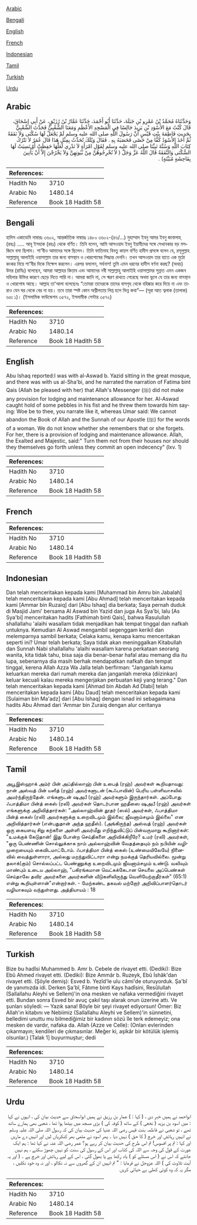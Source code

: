 [Arabic](#arabic)

[Bengali](#bengali)

[English](#english)

[French](#french)

[Indonesian](#indonesian)

[Tamil](#tamil)

[Turkish](#turkish)

[Urdu](#urdu)

## Arabic


<div dir="rtl" lang="ar" style={{fontSize:'larger',backgroundColor:'#f8f9fa',padding:20}}>
وَحَدَّثَنَاهُ مُحَمَّدُ بْنُ عَمْرِو بْنِ جَبَلَةَ، حَدَّثَنَا أَبُو أَحْمَدَ، حَدَّثَنَا عَمَّارُ بْنُ رُزَيْقٍ، عَنْ أَبِي إِسْحَاقَ، قَالَ كُنْتُ مَعَ الأَسْوَدِ بْنِ يَزِيدَ جَالِسًا فِي الْمَسْجِدِ الأَعْظَمِ وَمَعَنَا الشَّعْبِيُّ فَحَدَّثَ الشَّعْبِيُّ بِحَدِيثِ فَاطِمَةَ بِنْتِ قَيْسٍ أَنَّ رَسُولَ اللَّهِ صلى الله عليه وسلم لَمْ يَجْعَلْ لَهَا سُكْنَى وَلاَ نَفَقَةً ثُمَّ أَخَذَ الأَسْوَدُ كَفًّا مِنْ حَصًى فَحَصَبَهُ بِهِ ‏.‏ فَقَالَ وَيْلَكَ تُحَدِّثُ بِمِثْلِ هَذَا قَالَ عُمَرُ لاَ نَتْرُكُ كِتَابَ اللَّهِ وَسُنَّةَ نَبِيِّنَا صلى الله عليه وسلم لِقَوْلِ امْرَأَةٍ لاَ نَدْرِي لَعَلَّهَا حَفِظَتْ أَوْ نَسِيَتْ لَهَا السُّكْنَى وَالنَّفَقَةُ قَالَ اللَّهُ عَزَّ وَجَلَّ ‏(‏ لاَ تُخْرِجُوهُنَّ مِنْ بُيُوتِهِنَّ وَلاَ يَخْرُجْنَ إِلاَّ أَنْ يَأْتِينَ بِفَاحِشَةٍ مُبَيِّنَةٍ‏)‏ ‏.‏
</div>
<div style={{backgroundColor:'#f8f9fa',padding:20, marginBottom: 10}}><table> <thead> <tr> <th>References:</th> <th></th> </tr> </thead> <tbody><tr><td>Hadith No</td><td>3710</td></tr><tr><td>Arabic No</td><td>1480.14</td></tr><tr><td>Reference</td><td>Book 18 Hadith 58</td></tr></tbody></table></div>

## Bengali


<div dir="ltr" lang="bn" style={{fontSize:'larger',backgroundColor:'#f8f9fa',padding:20}}>
হাদিস একাডেমি নাম্বারঃ ৩৬০২, আন্তর্জাতিক নাম্বারঃ ১৪৮০ ৩৬০২-(৪৬/...) মুহাম্মাদ ইবনু আমর ইবনু জাবালাহ্ (রহঃ) ..... আবূ ইসহাক (রহঃ) থেকে বর্ণিত। তিনি বলেন, আমি আসওয়াদ ইবনু ইয়াযীদের সঙ্গে সেখানকার বড় মসজিদে বসা ছিলাম। শা'বীও আমাদের সঙ্গে ছিলেন। তিনি ফাতিমাহ বিনতু কায়স বর্ণিত হাদীস প্রসঙ্গে বলেন যে, রসূলুল্লাহ সাল্লাল্লাহু আলাইহি ওয়াসাল্লাম তার জন্য বাসস্থান ও খোরপোষের সিদ্ধান্ত দেননি। তখন আসওয়াদ তার হাতে এক মুঠো কংকর নিয়ে শা'বীর দিকে নিক্ষেপ করলেন। এরপর বললেন, সর্বনাশ! তুমি এমন ধরনের হাদীস বর্ণনা করছ? (অথচ) উমর (রাযিঃ) বলেছেন, আমরা আল্লাহর কিতাব এবং আমাদের নবী সাল্লাল্লাহু আলাইহি ওয়াসাল্লামর সুন্নাত এমন একজন মহিলার উক্তির কারণে ছেড়ে দিতে পারি না। আমরা জানি না, সে স্মরণ রাখতে পেরেছে অথবা ভুলে যে তার জন্য বাসস্থান ও খোরপোষ আছে। আল্লাহ তা'আলা বলেছেনঃ “তোমরা তাদেরকে তাদের বাসগৃহ থেকে বহিষ্কার করে দিয়ে না এবং তারাও যেন ঘর থেকে বের না হয়। তবে তারা স্পষ্ট কোন অশ্লীলতায় লিপ্ত হলে ভিন্ন কথা”— (সূরা আত ত্বলাক (তালাক) ৬৫ঃ ১)। (ইসলামিক ফাউন্ডেশন ৩৫৭২, ইসলামীক সেন্টার ৩৫৭২)
</div>
<div style={{backgroundColor:'#f8f9fa',padding:20, marginBottom: 10}}><table> <thead> <tr> <th>References:</th> <th></th> </tr> </thead> <tbody><tr><td>Hadith No</td><td>3710</td></tr><tr><td>Arabic No</td><td>1480.14</td></tr><tr><td>Reference</td><td>Book 18 Hadith 58</td></tr></tbody></table></div>

## English


<div dir="ltr" lang="en" style={{fontSize:'larger',backgroundColor:'#f8f9fa',padding:20}}>
Abu Ishaq reported:I was with al-Aswad b. Yazid sitting in the great mosque, and there was with us al-Sha'bi, and he narrated the narration of Fatima bint Qais (Allah be pleased with her) that Allah's Messenger (ﷺ) did not make any provision for lodging and maintenance allowance for her. Al-Aswad caught hold of some pebbles in his fist and he threw them towards him saying: Woe be to thee, you narrate like it, whereas Umar said: We cannot abandon the Book of Allah and the Sunnah of our Apostle (ﷺ) for the words of a woman. We do not know whether she remembers that or she forgets. For her, there is a provision of lodging and maintenance allowance. Allah, the Exalted and Majestic, said:" Turn them not from their houses nor should they themselves go forth unless they commit an open indecency" (lxv. 1)
</div>
<div style={{backgroundColor:'#f8f9fa',padding:20, marginBottom: 10}}><table> <thead> <tr> <th>References:</th> <th></th> </tr> </thead> <tbody><tr><td>Hadith No</td><td>3710</td></tr><tr><td>Arabic No</td><td>1480.14</td></tr><tr><td>Reference</td><td>Book 18 Hadith 58</td></tr></tbody></table></div>

## French


<div dir="ltr" lang="fr" style={{fontSize:'larger',backgroundColor:'#f8f9fa',padding:20}}>

</div>
<div style={{backgroundColor:'#f8f9fa',padding:20, marginBottom: 10}}><table> <thead> <tr> <th>References:</th> <th></th> </tr> </thead> <tbody><tr><td>Hadith No</td><td>3710</td></tr><tr><td>Arabic No</td><td>1480.14</td></tr><tr><td>Reference</td><td>Book 18 Hadith 58</td></tr></tbody></table></div>

## Indonesian


<div dir="ltr" lang="id" style={{fontSize:'larger',backgroundColor:'#f8f9fa',padding:20}}>
Dan telah menceritakan kepada kami [Muhammad bin Amru bin Jabalah] telah menceritakan kepada kami [Abu Ahmad] telah menceritakan kepada kami [Ammar bin Ruzaiq] dari [Abu Ishaq] dia berkata; Saya pernah duduk di Masjid Jami' bersama Al Aswad bin Yazid dan juga As Sya'bi, lalu [As Sya'bi] menceritakan hadits [Fathimah binti Qais], bahwa Rasulullah shallallahu 'alaihi wasallam tidak menjadikan hak tempat tinggal dan nafkah untuknya. Kemudian Al Aswad mengambil segenggam kerikil dan melemparnya sambil berkata; Celaka kamu, kenapa kamu menceritakan seperti ini? Umar telah berkata; Saya tidak akan meninggalkan Kitabullah dan Sunnah Nabi shallallahu 'alaihi wasallam karena perkataan seorang wanita, kita tidak tahu, bisa saja dia benar-benar hafal atau memang dia itu lupa, sebenarnya dia masih berhak mendapatkan nafkah dan tempat tinggal, kerena Allah Azza Wa Jalla telah berfirman: "Janganlah kamu keluarkan mereka dari rumah mereka dan janganlah mereka (diizinkan) keluar kecuali kalau mereka mengerjakan perbuatan keji yang terang." Dan telah menceritakan kepada kami [Ahmad bin Abdah Ad Dlabi] telah menceritakan kepada kami [Abu Daud] telah menceritakan kepada kami [Sulaiman bin Ma'adz] dari [Abu Ishaq] dengan isnad ini sebagaimana hadits Abu Ahmad dari 'Ammar bin Zuraiq dengan alur ceritanya
</div>
<div style={{backgroundColor:'#f8f9fa',padding:20, marginBottom: 10}}><table> <thead> <tr> <th>References:</th> <th></th> </tr> </thead> <tbody><tr><td>Hadith No</td><td>3710</td></tr><tr><td>Arabic No</td><td>1480.14</td></tr><tr><td>Reference</td><td>Book 18 Hadith 58</td></tr></tbody></table></div>

## Tamil


<div dir="ltr" lang="ta" style={{fontSize:'larger',backgroundColor:'#f8f9fa',padding:20}}>
அபூஇஸ்ஹாக் அம்ர் பின் அப்தில்லாஹ் பின் உபைத் (ரஹ்) அவர்கள் கூறியதாவது: நான் அஸ்வத் பின் யஸீத் (ரஹ்) அவர்களுடன் (கூஃபாவின்) பெரிய பள்ளிவாசலில் அமர்ந்திருந்தேன். எங்களுடன் ஷஅபீ (ரஹ்) அவர்களும் இருந்தார்கள். அப்போது ஃபாத்திமா பின்த் கைஸ் (ரலி) அவர்கள் தொடர்பான ஹதீஸை ஷஅபீ (ரஹ்) அவர்கள் எங்களுக்கு அறிவித்தார்கள்: "அல்லாஹ்வின் தூதர் (ஸல்) அவர்கள், ஃபாத்திமா பின்த் கைஸ் (ரலி) அவர்களுக்கு உறைவிடமும் இல்லை; ஜீவனாம்சமும் இல்லை" என அறிவித்தார்கள் (என்பதுதான் அந்த ஹதீஸ்). (அங்கிருந்த) அஸ்வத் (ரஹ்) அவர்கள் ஒரு கையளவு சிறு கற்களை அள்ளி அவர்மீது எறிந்துவிட்டுப் பின்வருமாறு கூறினார்கள்: "உமக்குக் கேடுதான்! இது போன்ற செய்திகளை அறிவிக்கிறீரே? உமர் (ரலி) அவர்கள், "ஒரு பெண்ணின் சொல்லுக்காக நாம் அல்லாஹ்வின் வேதத்தையும் நம் நபியின் வழிமுறையையும் கைவிடமாட்டோம். ஃபாத்திமா பின்த் கைஸ் (உண்மையிலேயே) நினைவில் வைத்துள்ளாரா, அல்லது மறந்துவிட்டாரா என்று நமக்குத் தெரியவில்லை. மூன்று தலாக்(கும்) சொல்லப்பட்ட பெண்ணுக்கு உறைவிடமும் ஜீவனாம்சமும் உண்டு. வலிவும் மாண்பும் உடைய அல்லாஹ், "பகிரங்கமான வெட்கக்கேடான செயலை அப்பெண்கள் செய்தாலே தவிர அவர்களை அவர்களின் வீடுகளிலிருந்து வெளியேற்றாதீர்கள்" (65:1) என்று கூறியுள்ளான்"என்றார்கள். - மேற்கண்ட தகவல் மற்றோர் அறிவிப்பாளர்தொடர் வழியாகவும் வந்துள்ளது. அத்தியாயம் : 18
</div>
<div style={{backgroundColor:'#f8f9fa',padding:20, marginBottom: 10}}><table> <thead> <tr> <th>References:</th> <th></th> </tr> </thead> <tbody><tr><td>Hadith No</td><td>3710</td></tr><tr><td>Arabic No</td><td>1480.14</td></tr><tr><td>Reference</td><td>Book 18 Hadith 58</td></tr></tbody></table></div>

## Turkish


<div dir="ltr" lang="tr" style={{fontSize:'larger',backgroundColor:'#f8f9fa',padding:20}}>
Bize bu hadîsi Muhammed b. Amr b. Cebele de rivayet etti. (Dediki): Bize Ebû Ahmed rivayet etti. (Dediki): Bize Ammâr b. Ruzeyk, Ebû İshâk'dan rivayet etti. (Şöyle demiş): Esved b. Yezîd'le ulu câmi'de oturuyorduk. Şa'bî de yanımızda idi. Derken Şa'bî, Fâtıme binti Kays hadîsini, Resûlullah (Sallallahu Aleyhi ve Sellem)'in ona mesken ve nafaka vermediğini rivayet etti. Bundan sonra Esved bir avuç çakıl taşı alarak onun üzerine attı. Ve şunları söyledi: — Yazık sana! Böyle bir şeyi rivayet ediyorsun! Ömer: Biz Allah'ın kitabını ve Nebiimiz (Sallallahu Aleyhi ve Sellem)'in sünnetini, belledimi unuttu mu bilmediğimiz bir kadının sözü île terk edemeyiz; ona mesken de vardır, nafaka da. Allah (Azze ve Celle): (Onları evlerinden çıkarmayın; kendileri de çıkmasınlar. Meğer ki, aşikâr bir kötülük işlemiş olsunlar.) [Talak 1] buyurmuştur; dedi
</div>
<div style={{backgroundColor:'#f8f9fa',padding:20, marginBottom: 10}}><table> <thead> <tr> <th>References:</th> <th></th> </tr> </thead> <tbody><tr><td>Hadith No</td><td>3710</td></tr><tr><td>Arabic No</td><td>1480.14</td></tr><tr><td>Reference</td><td>Book 18 Hadith 58</td></tr></tbody></table></div>

## Urdu


<div dir="rtl" lang="ur" style={{fontSize:'larger',backgroundColor:'#f8f9fa',padding:20}}>
ابواحمد نے ہمیں خبر دی ، ( کہا : ) عمار بن رزیق نے ہمیں ابواسحاق سے حدیث بیان کی ، انہوں نے کہا : میں اسود بن یزید ( نخعی ) کے ساتھ ( کوفہ کی ) بڑی مسجد میں بیٹھا ہوا تھا ، شعبی بھی ہمارے ساتھ تھے ، تو شعبی نے فاطمہ بنت قیس رضی اللہ عنہا کی حدیث بیان کی کہ رسول اللہ صلی اللہ علیہ وسلم نے انہیں رہائش اور خرچ ( کا حق ) نہیں دیا ۔ پھر اسود نے مٹھی بھر کنکریاں لیں اور انہیں دے ماریں اور کہا : تم پر افسوس! تم اس طرح کی حدیث بیان کر رہے ہو؟ عمر رضی اللہ عنہ نے کہا تھا : ہم ایک عورت کے قول کی وجہ سے اللہ کی کتاب اور اس کے رسول کی سنت کو نہیں چھوڑ سکتے ، ہم نہیں جانتے کہ اس نے ( اس مسئلے کو ) یاد رکھا ہے یا بھول گئی ، اس کے لیے رہائش اور خرچ ہے ۔ ( اور یہ آیت تلاوت کی ) اللہ عزوجل نے فرمایا : " تم انہیں ان کے گھروں سے نہ نکالو ، اور نہ وہ خود نکلیں ، مگر یہ کہ وہ کوئی کھلی بے حیائی کریں
</div>
<div style={{backgroundColor:'#f8f9fa',padding:20, marginBottom: 10}}><table> <thead> <tr> <th>References:</th> <th></th> </tr> </thead> <tbody><tr><td>Hadith No</td><td>3710</td></tr><tr><td>Arabic No</td><td>1480.14</td></tr><tr><td>Reference</td><td>Book 18 Hadith 58</td></tr></tbody></table></div>